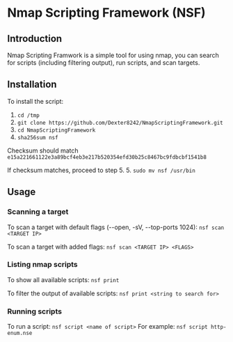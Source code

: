 # Nmap Scripting Framework (NSF)
## Introduction
Nmap Scripting Framwork is a simple tool for using nmap, you can search for scripts (including filtering output), run scripts, and scan targets.

## Installation 
To install the script:
1. `cd /tmp`
2. `git clone https://github.com/Dexter8242/NmapScriptingFramework.git`
3. `cd NmapScriptingFramework`
4. `sha256sum nsf`

Checksum should match `e15a221661122e3a89bcf4eb3e217b520354efd30b25c8467bc9fdbcbf1541b8`

If checksum matches, proceed to step 5.
5. `sudo mv nsf /usr/bin`

## Usage
### Scanning a target
To scan a target with default flags (--open, -sV, --top-ports 1024):
`nsf scan <TARGET IP>`

To scan a target with added flags:
`nsf scan <TARGET IP> <FLAGS>`

### Listing nmap scripts 
To show all available scripts:
`nsf print`

To filter the output of available scripts:
`nsf print <string to search for>`

### Running scripts
To run a script:
`nsf script <name of script>`
For example:
`nsf script http-enum.nse`
